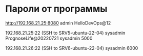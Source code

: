 # Пароли от программы
http://192.168.21.25:8080
admin HelloDevOps@12

192.168.21.25:22 (SSH to SRV5-ubuntu-22-04)
sysadmin PrognoseLife@20220721
sysadmin 5000

192.168.21.26:22 (SSH to SRV6-ubuntu-22-04)
sysadmin 6000
